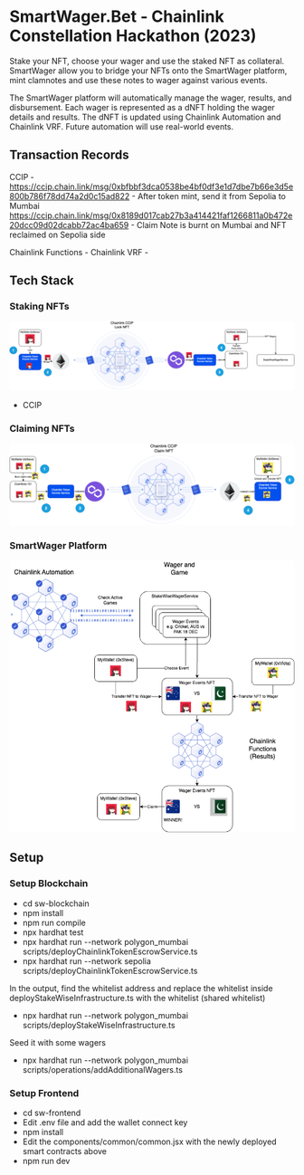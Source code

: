 # SmartWager.Bet - Chainlink Constellation Hackathon (2023)
Stake your NFT, choose your wager and use the staked NFT as collateral.  
SmartWager allow you to bridge your NFTs onto the SmartWager platform, mint clamnotes and use these notes to wager against various events.  

The SmartWager platform will automatically manage the wager, results, and disbursement. Each wager is represented as a dNFT holding the 
wager details and results. The dNFT is updated using Chainlink Automation and Chainlink VRF. Future automation will use real-world events.

## Transaction Records
CCIP - 
https://ccip.chain.link/msg/0xbfbbf3dca0538be4bf0df3e1d7dbe7b66e3d5e800b786f78dd74a2d0c15ad822 - After token mint, send it from Sepolia to Mumbai  
https://ccip.chain.link/msg/0x8189d017cab27b3a414421faf1266811a0b472e20dcc09d02dcabb72ac4ba659 - Claim Note is burnt on Mumbai and NFT reclaimed on Sepolia side  

Chainlink Functions - 
Chainlink VRF - 


## Tech Stack
### Staking NFTs
![staking nft](./images/ccip-lock-and-mint.png "CCIP Chainlink Token Escrow Service - Lock and Mint")

- CCIP 

### Claiming NFTs
![staking nft](./images/ccip-claim-and-unlock.png "CCIP Chainlink Token Escrow Service - Claim and Unlock")


### SmartWager Platform
![staking nft](./images/ca-cf-stakewise-bet.png "SmartWager Wager Platform Service")


## Setup

### Setup Blockchain
- cd sw-blockchain
- npm install
- npm run compile
- npx hardhat test
- npx hardhat run --network polygon_mumbai scripts/deployChainlinkTokenEscrowService.ts
- npx hardhat run --network sepolia scripts/deployChainlinkTokenEscrowService.ts

In the output, find the whitelist address and replace the whitelist inside deployStakeWiseInfrastructure.ts with the whitelist (shared whitelist)  

- npx hardhat run --network polygon_mumbai scripts/deployStakeWiseInfrastructure.ts

Seed it with some wagers  

- npx hardhat run --network polygon_mumbai scripts/operations/addAdditionalWagers.ts 


### Setup Frontend
- cd sw-frontend
- Edit .env file and add the wallet connect key
- npm install
- Edit the components/common/common.jsx with the newly deployed smart contracts above
- npm run dev
